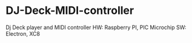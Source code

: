 # DJ-Deck-MIDI-controller
Dj Deck player and MIDI controller
HW: Raspberry PI, PIC Microchip
SW: Electron, XC8
